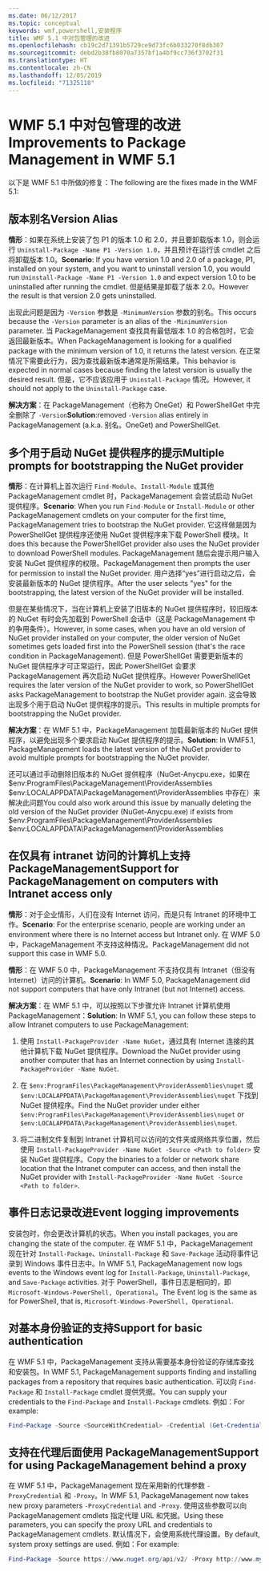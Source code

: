 ```yaml
---
ms.date: 06/12/2017
ms.topic: conceptual
keywords: wmf,powershell,安装程序
title: WMF 5.1 中对包管理的改进
ms.openlocfilehash: cb19c2d71391b5729ce9d73fc6b033270f8db307
ms.sourcegitcommit: debd2b38fb8070a7357bf1a4bf9cc736f3702f31
ms.translationtype: HT
ms.contentlocale: zh-CN
ms.lasthandoff: 12/05/2019
ms.locfileid: "71325118"
---
```

# <a name="improvements-to-package-management-in-wmf-51"></a><span data-ttu-id="312e2-103">WMF 5.1 中对包管理的改进</span><span class="sxs-lookup"><span data-stu-id="312e2-103">Improvements to Package Management in WMF 5.1</span></span>

<span data-ttu-id="312e2-104">以下是 WMF 5.1 中所做的修复：</span><span class="sxs-lookup"><span data-stu-id="312e2-104">The following are the fixes made in the WMF 5.1:</span></span>

## <a name="version-alias"></a><span data-ttu-id="312e2-105">版本别名</span><span class="sxs-lookup"><span data-stu-id="312e2-105">Version Alias</span></span>

<span data-ttu-id="312e2-106">**情形**：如果在系统上安装了包 P1 的版本 1.0 和 2.0，并且要卸载版本 1.0，则会运行 `Uninstall-Package -Name P1 -Version 1.0`，并且预计在运行该 cmdlet 之后将卸载版本 1.0。</span><span class="sxs-lookup"><span data-stu-id="312e2-106">**Scenario**: If you have version 1.0 and 2.0 of a package, P1, installed on your system, and you want to uninstall version 1.0, you would run `Uninstall-Package -Name P1 -Version 1.0` and expect version 1.0 to be uninstalled after running the cmdlet.</span></span> <span data-ttu-id="312e2-107">但是结果是卸载了版本 2.0。</span><span class="sxs-lookup"><span data-stu-id="312e2-107">However the result is that version 2.0 gets uninstalled.</span></span>

<span data-ttu-id="312e2-108">出现此问题是因为 `-Version` 参数是 `-MinimumVersion` 参数的别名。</span><span class="sxs-lookup"><span data-stu-id="312e2-108">This occurs because the `-Version` parameter is an alias of the `-MinimumVersion` parameter.</span></span> <span data-ttu-id="312e2-109">当 PackageManagement 查找具有最低版本 1.0 的合格包时，它会返回最新版本。</span><span class="sxs-lookup"><span data-stu-id="312e2-109">When PackageManagement is looking for a qualified package with the minimum version of 1.0, it returns the latest version.</span></span> <span data-ttu-id="312e2-110">在正常情况下需要此行为，因为查找最新版本通常是所需结果。</span><span class="sxs-lookup"><span data-stu-id="312e2-110">This behavior is expected in normal cases because finding the latest version is usually the desired result.</span></span> <span data-ttu-id="312e2-111">但是，它不应该应用于 `Uninstall-Package` 情况。</span><span class="sxs-lookup"><span data-stu-id="312e2-111">However, it should not apply to the `Uninstall-Package` case.</span></span>

<span data-ttu-id="312e2-112">**解决方案**：在 PackageManagement（也称为 OneGet）和 PowerShellGet 中完全删除了 `-Version`</span><span class="sxs-lookup"><span data-stu-id="312e2-112">**Solution**:removed `-Version` alias entirely in PackageManagement (a.k.a.</span></span> <span data-ttu-id="312e2-113">别名。</span><span class="sxs-lookup"><span data-stu-id="312e2-113">OneGet) and PowerShellGet.</span></span>

## <a name="multiple-prompts-for-bootstrapping-the-nuget-provider"></a><span data-ttu-id="312e2-114">多个用于启动 NuGet 提供程序的提示</span><span class="sxs-lookup"><span data-stu-id="312e2-114">Multiple prompts for bootstrapping the NuGet provider</span></span>

<span data-ttu-id="312e2-115">**情形**：在计算机上首次运行 `Find-Module`、`Install-Module` 或其他 PackageManagement cmdlet 时，PackageManagement 会尝试启动 NuGet 提供程序。</span><span class="sxs-lookup"><span data-stu-id="312e2-115">**Scenario**: When you run `Find-Module` or `Install-Module` or other PackageManagement cmdlets on your computer for the first time, PackageManagement tries to bootstrap the NuGet provider.</span></span> <span data-ttu-id="312e2-116">它这样做是因为 PowerShellGet 提供程序还使用 NuGet 提供程序来下载 PowerShell 模块。</span><span class="sxs-lookup"><span data-stu-id="312e2-116">It does this because the PowerShellGet provider also uses the NuGet provider to download PowerShell modules.</span></span>
<span data-ttu-id="312e2-117">PackageManagement 随后会提示用户输入安装 NuGet 提供程序的权限。</span><span class="sxs-lookup"><span data-stu-id="312e2-117">PackageManagement then prompts the user for permission to install the NuGet provider.</span></span> <span data-ttu-id="312e2-118">用户选择“yes”进行启动之后，会安装最新版本的 NuGet 提供程序。</span><span class="sxs-lookup"><span data-stu-id="312e2-118">After the user selects "yes" for the bootstrapping, the latest version of the NuGet provider will be installed.</span></span>

<span data-ttu-id="312e2-119">但是在某些情况下，当在计算机上安装了旧版本的 NuGet 提供程序时，较旧版本的 NuGet 有时会先加载到 PowerShell 会话中（这是 PackageManagement 中的争用条件）。</span><span class="sxs-lookup"><span data-stu-id="312e2-119">However, in some cases, when you have an old version of NuGet provider installed on your computer, the older version of NuGet sometimes gets loaded first into the PowerShell session (that's the race condition in PackageManagement).</span></span> <span data-ttu-id="312e2-120">但是 PowerShellGet 需要更新版本的 NuGet 提供程序才可正常运行，因此 PowerShellGet 会要求 PackageManagement 再次启动 NuGet 提供程序。</span><span class="sxs-lookup"><span data-stu-id="312e2-120">However PowerShellGet requires the later version of the NuGet provider to work, so PowerShellGet asks PackageManagement to bootstrap the NuGet provider again.</span></span>
<span data-ttu-id="312e2-121">这会导致出现多个用于启动 NuGet 提供程序的提示。</span><span class="sxs-lookup"><span data-stu-id="312e2-121">This results in multiple prompts for bootstrapping the NuGet provider.</span></span>

<span data-ttu-id="312e2-122">**解决方案**：在 WMF 5.1 中，PackageManagement 加载最新版本的 NuGet 提供程序，以避免出现多个要求启动 NuGet 提供程序的提示。</span><span class="sxs-lookup"><span data-stu-id="312e2-122">**Solution**: In WMF5.1, PackageManagement loads the latest version of the NuGet provider to avoid multiple prompts for bootstrapping the NuGet provider.</span></span>

<span data-ttu-id="312e2-123">还可以通过手动删除旧版本的 NuGet 提供程序（NuGet-Anycpu.exe，如果在 $env:ProgramFiles\PackageManagement\ProviderAssemblies $env:LOCALAPPDATA\PackageManagement\ProviderAssemblies 中存在）来解决此问题</span><span class="sxs-lookup"><span data-stu-id="312e2-123">You could also work around this issue by manually deleting the old version of the NuGet provider (NuGet-Anycpu.exe) if exists from $env:ProgramFiles\PackageManagement\ProviderAssemblies $env:LOCALAPPDATA\PackageManagement\ProviderAssemblies</span></span>

## <a name="support-for-packagemanagement-on-computers-with-intranet-access-only"></a><span data-ttu-id="312e2-124">在仅具有 intranet 访问的计算机上支持 PackageManagement</span><span class="sxs-lookup"><span data-stu-id="312e2-124">Support for PackageManagement on computers with Intranet access only</span></span>

<span data-ttu-id="312e2-125">**情形**：对于企业情形，人们在没有 Internet 访问，而是只有 Intranet 的环境中工作。</span><span class="sxs-lookup"><span data-stu-id="312e2-125">**Scenario**: For the enterprise scenario, people are working under an environment where there is no Internet access but Intranet only.</span></span> <span data-ttu-id="312e2-126">在 WMF 5.0 中，PackageManagement 不支持这种情况。</span><span class="sxs-lookup"><span data-stu-id="312e2-126">PackageManagement did not support this case in WMF 5.0.</span></span>

<span data-ttu-id="312e2-127">**情形**：在 WMF 5.0 中，PackageManagement 不支持仅具有 Intranet（但没有 Internet）访问的计算机。</span><span class="sxs-lookup"><span data-stu-id="312e2-127">**Scenario**: In WMF 5.0, PackageManagement did not support computers that have only Intranet (but not Internet) access.</span></span>

<span data-ttu-id="312e2-128">**解决方案**：在 WMF 5.1 中，可以按照以下步骤允许 Intranet 计算机使用 PackageManagement：</span><span class="sxs-lookup"><span data-stu-id="312e2-128">**Solution**: In WMF 5.1, you can follow these steps to allow Intranet computers to use PackageManagement:</span></span>

1. <span data-ttu-id="312e2-129">使用 `Install-PackageProvider -Name NuGet`，通过具有 Internet 连接的其他计算机下载 NuGet 提供程序。</span><span class="sxs-lookup"><span data-stu-id="312e2-129">Download the NuGet provider using another computer that has an Internet connection by using `Install-PackageProvider -Name NuGet`.</span></span>

2. <span data-ttu-id="312e2-130">在 `$env:ProgramFiles\PackageManagement\ProviderAssemblies\nuget` 或 `$env:LOCALAPPDATA\PackageManagement\ProviderAssemblies\nuget` 下找到 NuGet 提供程序。</span><span class="sxs-lookup"><span data-stu-id="312e2-130">Find the NuGet provider under either `$env:ProgramFiles\PackageManagement\ProviderAssemblies\nuget` or `$env:LOCALAPPDATA\PackageManagement\ProviderAssemblies\nuget`.</span></span>

3. <span data-ttu-id="312e2-131">将二进制文件复制到 Intranet 计算机可以访问的文件夹或网络共享位置，然后使用 `Install-PackageProvider -Name NuGet -Source <Path to folder>` 安装 NuGet 提供程序。</span><span class="sxs-lookup"><span data-stu-id="312e2-131">Copy the binaries to a folder or network share location that the Intranet computer can access, and then install the NuGet provider with `Install-PackageProvider -Name NuGet -Source <Path to folder>`.</span></span>


## <a name="event-logging-improvements"></a><span data-ttu-id="312e2-132">事件日志记录改进</span><span class="sxs-lookup"><span data-stu-id="312e2-132">Event logging improvements</span></span>

<span data-ttu-id="312e2-133">安装包时，你会更改计算机的状态。</span><span class="sxs-lookup"><span data-stu-id="312e2-133">When you install packages, you are changing the state of the computer.</span></span> <span data-ttu-id="312e2-134">在 WMF 5.1 中，PackageManagement 现在针对 `Install-Package`、`Uninstall-Package` 和 `Save-Package` 活动将事件记录到 Windows 事件日志中。</span><span class="sxs-lookup"><span data-stu-id="312e2-134">In WMF 5.1, PackageManagement now logs events to the Windows event log for `Install-Package`, `Uninstall-Package`, and `Save-Package` activities.</span></span> <span data-ttu-id="312e2-135">对于 PowerShell，事件日志是相同的，即 `Microsoft-Windows-PowerShell, Operational`。</span><span class="sxs-lookup"><span data-stu-id="312e2-135">The Event log is the same as for PowerShell, that is, `Microsoft-Windows-PowerShell, Operational`.</span></span>

## <a name="support-for-basic-authentication"></a><span data-ttu-id="312e2-136">对基本身份验证的支持</span><span class="sxs-lookup"><span data-stu-id="312e2-136">Support for basic authentication</span></span>

<span data-ttu-id="312e2-137">在 WMF 5.1 中，PackageManagement 支持从需要基本身份验证的存储库查找和安装包。</span><span class="sxs-lookup"><span data-stu-id="312e2-137">In WMF 5.1, PackageManagement supports finding and installing packages from a repository that requires basic authentication.</span></span> <span data-ttu-id="312e2-138">可以向 `Find-Package` 和 `Install-Package` cmdlet 提供凭据。</span><span class="sxs-lookup"><span data-stu-id="312e2-138">You can supply your credentials to the `Find-Package` and `Install-Package` cmdlets.</span></span> <span data-ttu-id="312e2-139">例如：</span><span class="sxs-lookup"><span data-stu-id="312e2-139">For example:</span></span>

```powershell
Find-Package -Source <SourceWithCredential> -Credential (Get-Credential)
```

## <a name="support-for-using-packagemanagement-behind-a-proxy"></a><span data-ttu-id="312e2-140">支持在代理后面使用 PackageManagement</span><span class="sxs-lookup"><span data-stu-id="312e2-140">Support for using PackageManagement behind a proxy</span></span>

<span data-ttu-id="312e2-141">在 WMF 5.1 中，PackageManagement 现在采用新的代理参数 `-ProxyCredential` 和 `-Proxy`。</span><span class="sxs-lookup"><span data-stu-id="312e2-141">In WMF 5.1, PackageManagement now takes new proxy parameters `-ProxyCredential` and `-Proxy`.</span></span> <span data-ttu-id="312e2-142">使用这些参数可以向 PackageManagement cmdlets 指定代理 URL 和凭据。</span><span class="sxs-lookup"><span data-stu-id="312e2-142">Using these parameters, you can specify the proxy URL and credentials to PackageManagement cmdlets.</span></span> <span data-ttu-id="312e2-143">默认情况下，会使用系统代理设置。</span><span class="sxs-lookup"><span data-stu-id="312e2-143">By default, system proxy settings are used.</span></span> <span data-ttu-id="312e2-144">例如：</span><span class="sxs-lookup"><span data-stu-id="312e2-144">For example:</span></span>

```powershell
Find-Package -Source https://www.nuget.org/api/v2/ -Proxy http://www.myproxyserver.com -ProxyCredential (Get-Credential)
```
